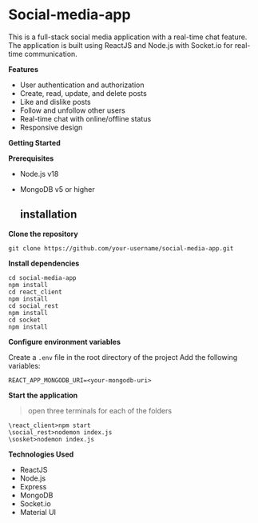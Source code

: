 # Social-media-app

This is a full-stack social media application with a real-time chat feature. The application is built using ReactJS and Node.js with Socket.io for real-time communication.

**Features**

- User authentication and authorization
- Create, read, update, and delete posts
- Like and dislike posts
- Follow and unfollow other users
- Real-time chat with online/offline status
- Responsive design

**Getting Started**

**Prerequisites**
- Node.js v18
- MongoDB v5 or higher

  ## installation

**Clone the repository**

```
git clone https://github.com/your-username/social-media-app.git
```

**Install dependencies**

```
cd social-media-app
npm install
cd react_client
npm install
cd social_rest
npm install
cd socket
npm install
```

**Configure environment variables**

Create a `.env` file in the root directory of the project
Add the following variables:

```
REACT_APP_MONGODB_URI=<your-mongodb-uri>
```

**Start the application**

> open three terminals for each of the folders

```
\react_client>npm start
\social_rest>nodemon index.js
\sosket>nodemon index.js

```

**Technologies Used**

- ReactJS
- Node.js
- Express
- MongoDB
- Socket.io
- Material UI
